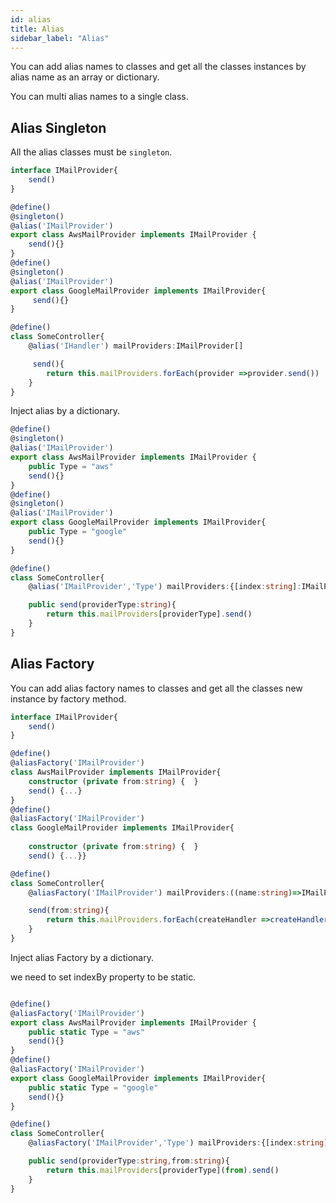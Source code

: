 ```yaml
---
id: alias
title: Alias
sidebar_label: "Alias"
---
```


You can add alias names to classes and get all the classes instances by alias name as an array or dictionary.

You can multi alias names to a single class.

## Alias Singleton
All the alias classes must be `singleton`.

```typescript
interface IMailProvider{
    send()
}

@define()
@singleton()
@alias('IMailProvider')
export class AwsMailProvider implements IMailProvider {
    send(){}
}
@define()
@singleton()
@alias('IMailProvider')
export class GoogleMailProvider implements IMailProvider{
     send(){}
}

@define()
class SomeController{
    @alias('IHandler') mailProviders:IMailProvider[]

     send(){
        return this.mailProviders.forEach(provider =>provider.send())
    }
}

```
Inject alias by a dictionary.
```typescript
@define()
@singleton()
@alias('IMailProvider')
export class AwsMailProvider implements IMailProvider {
    public Type = "aws" 
    send(){}
}
@define()
@singleton()
@alias('IMailProvider')
export class GoogleMailProvider implements IMailProvider{
    public Type = "google" 
    send(){}
}

@define()
class SomeController{
    @alias('IMailProvider','Type') mailProviders:{[index:string]:IMailProvider}

    public send(providerType:string){
        return this.mailProviders[providerType].send()
    }
}
```

## Alias Factory
You can add alias factory names to classes and get all the classes new instance by factory method.

```typescript
interface IMailProvider{
    send()
}

@define()
@aliasFactory('IMailProvider')
class AwsMailProvider implements IMailProvider{
    constructor (private from:string) {  }
    send() {...}
}
@define()
@aliasFactory('IMailProvider')
class GoogleMailProvider implements IMailProvider{
    
    constructor (private from:string) {  }
    send() {...}}

@define()
class SomeController{
    @aliasFactory('IMailProvider') mailProviders:((name:string)=>IMailProvider)[]

    send(from:string){
        return this.mailProviders.forEach(createHandler =>createHandler(from).send());
    }
}
```

Inject alias Factory by a dictionary.

we need to set indexBy property to be static.
```typescript

@define()
@aliasFactory('IMailProvider')
export class AwsMailProvider implements IMailProvider {
    public static Type = "aws" 
    send(){}
}
@define()
@aliasFactory('IMailProvider')
export class GoogleMailProvider implements IMailProvider{
    public static Type = "google" 
    send(){}
}

@define()
class SomeController{
    @aliasFactory('IMailProvider','Type') mailProviders:{[index:string]:(from:string)=>IMailProvider}

    public send(providerType:string,from:string){
        return this.mailProviders[providerType](from).send()
    }
}
```
